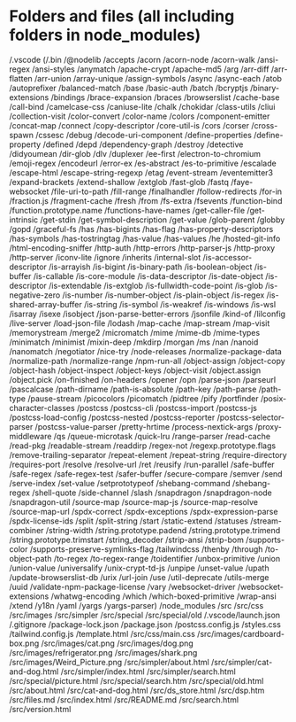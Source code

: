 # Folders and files (all including folders in node_modules)

/.vscode
(/.bin
/@nodelib
/accepts
/acorn
/acorn-node
/acorn-walk
/ansi-regex
/ansi-styles
/anymatch
/apache-crypt
/apache-md5
/arg
/arr-diff
/arr-flatten
/arr-union
/array-unique
/assign-symbols
/async
/async-each
/atob
/autoprefixer
/balanced-match
/base
/basic-auth
/batch
/bcryptjs
/binary-extensions
/bindings
/brace-expansion
/braces
/browserslist
/cache-base
/call-bind
/camelcase-css
/caniuse-lite
/chalk
/chokidar
/class-utils
/cliui
/collection-visit
/color-convert
/color-name
/colors
/component-emitter
/concat-map
/connect
/copy-descriptor
/core-util-is
/cors
/corser
/cross-spawn
/cssesc
/debug
/decode-uri-component
/define-properties
/define-property
/defined
/depd
/dependency-graph
/destroy
/detective
/didyoumean
/dir-glob
/dlv
/duplexer
/ee-first
/electron-to-chromium
/emoji-regex
/encodeurl
/error-ex
/es-abstract
/es-to-primitive
/escalade
/escape-html
/escape-string-regexp
/etag
/event-stream
/eventemitter3
/expand-brackets
/extend-shallow
/extglob
/fast-glob
/fastq
/faye-websocket
/file-uri-to-path
/fill-range
/finalhandler
/follow-redirects
/for-in
/fraction.js
/fragment-cache
/fresh
/from
/fs-extra
/fsevents
/function-bind
/function.prototype.name
/functions-have-names
/get-caller-file
/get-intrinsic
/get-stdin
/get-symbol-description
/get-value
/glob-parent
/globby
/gopd
/graceful-fs
/has
/has-bigints
/has-flag
/has-property-descriptors
/has-symbols
/has-tostringtag
/has-value
/has-values
/he
/hosted-git-info
/html-encoding-sniffer
/http-auth
/http-errors
/http-parser-js
/http-proxy
/http-server
/iconv-lite
/ignore
/inherits
/internal-slot
/is-accessor-descriptor
/is-arrayish
/is-bigint
/is-binary-path
/is-boolean-object
/is-buffer
/is-callable
/is-core-module
/is-data-descriptor
/is-date-object
/is-descriptor
/is-extendable
/is-extglob
/is-fullwidth-code-point
/is-glob
/is-negative-zero
/is-number
/is-number-object
/is-plain-object
/is-regex
/is-shared-array-buffer
/is-string
/is-symbol
/is-weakref
/is-windows
/is-wsl
/isarray
/isexe
/isobject
/json-parse-better-errors
/jsonfile
/kind-of
/lilconfig
/live-server
/load-json-file
/lodash
/map-cache
/map-stream
/map-visit
/memorystream
/merge2
/micromatch
/mime
/mime-db
/mime-types
/minimatch
/minimist
/mixin-deep
/mkdirp
/morgan
/ms
/nan
/nanoid
/nanomatch
/negotiator
/nice-try
/node-releases
/normalize-package-data
/normalize-path
/normalize-range
/npm-run-all
/object-assign
/object-copy
/object-hash
/object-inspect
/object-keys
/object-visit
/object.assign
/object.pick
/on-finished
/on-headers
/opener
/opn
/parse-json
/parseurl
/pascalcase
/path-dirname
/path-is-absolute
/path-key
/path-parse
/path-type
/pause-stream
/picocolors
/picomatch
/pidtree
/pify
/portfinder
/posix-character-classes
/postcss
/postcss-cli
/postcss-import
/postcss-js
/postcss-load-config
/postcss-nested
/postcss-reporter
/postcss-selector-parser
/postcss-value-parser
/pretty-hrtime
/process-nextick-args
/proxy-middleware
/qs
/queue-microtask
/quick-lru
/range-parser
/read-cache
/read-pkg
/readable-stream
/readdirp
/regex-not
/regexp.prototype.flags
/remove-trailing-separator
/repeat-element
/repeat-string
/require-directory
/requires-port
/resolve
/resolve-url
/ret
/reusify
/run-parallel
/safe-buffer
/safe-regex
/safe-regex-test
/safer-buffer
/secure-compare
/semver
/send
/serve-index
/set-value
/setprototypeof
/shebang-command
/shebang-regex
/shell-quote
/side-channel
/slash
/snapdragon
/snapdragon-node
/snapdragon-util
/source-map
/source-map-js
/source-map-resolve
/source-map-url
/spdx-correct
/spdx-exceptions
/spdx-expression-parse
/spdx-license-ids
/split
/split-string
/start
/static-extend
/statuses
/stream-combiner
/string-width
/string.prototype.padend
/string.prototype.trimend
/string.prototype.trimstart
/string_decoder
/strip-ansi
/strip-bom
/supports-color
/supports-preserve-symlinks-flag
/tailwindcss
/thenby
/through
/to-object-path
/to-regex
/to-regex-range
/toidentifier
/unbox-primitive
/union
/union-value
/universalify
/unix-crypt-td-js
/unpipe
/unset-value
/upath
/update-browserslist-db
/urix
/url-join
/use
/util-deprecate
/utils-merge
/uuid
/validate-npm-package-license
/vary
/websocket-driver
/websocket-extensions
/whatwg-encoding
/which
/which-boxed-primitive
/wrap-ansi
/xtend
/y18n
/yaml
/yargs
/yargs-parser)
/node_modules
/src
/src/css
/src/images
/src/simpler
/src/special
/src/special/old
/.vscode/launch.json
/.gitignore
/package-lock.json
/package.json
/postcss.config.js
/styles.css
/tailwind.config.js
/template.html
/src/css/main.css
/src/images/cardboard-box.png
/src/images/cat.png
/src/images/dog.png
/src/images/refrigerator.png
/src/images/shark.png
/src/images/Weird_Picture.png
/src/simpler/about.html
/src/simpler/cat-and-dog.html
/src/simpler/index.html
/src/simpler/search.html
/src/special/picture.html
/src/special/search.htm
/src/special/old.html
/src/about.html
/src/cat-and-dog.html
/src/ds_store.html
/src/dsp.htm
/src/files.md
/src/index.html
/src/README.md
/src/search.html
/src/version.html